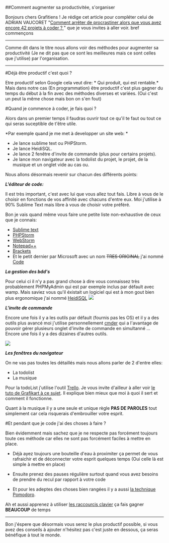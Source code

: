 ##Comment augmenter sa productivitée, s'organiser

Bonjours chers Grafitiens !
Je rédige cet article pour compléter celui de ADRIAN VAUCORET "[Comment arrêter de procrastiner alors que vous avez encore 42 projets à coder ? ](http://www.grafikart.fr/blog/arreter-procrastiner)" que je vous invites à aller voir. bref commençons

---

Comme dit dans le titre nous allons voir des méthodes pour augmenter sa productivité (Je ne dit pas que ce sont les meilleures mais ce sont celles que j'utilise) par l'organisation.

---

#Déjà être productif c'est quoi ?

Etre productif selon Google cela veut dire: * Qui produit, qui est rentable.*
Mais dans notre cas (En programmation) être productif c'est plus gagner du temps du début à la fin avec des méthodes diverses et variées. (Oui c'est un peut la même chose mais bon on s'en fout)


#Quand je commence à coder, je fais quoi ?

Alors dans un premier temps il faudras ouvrir tout ce qu'il te faut ou tout ce qui seras suceptible de t'être utile. 

*Par exemple quand je me met à developper un site web: *

- Je lance sublime text ou PHPStorm.
- Je lance HeidiSQL.
- Je lance 2 fenêtre d'invite de commande (plus pour certains projets).
- Je lance mon navigateur avec la todolist du projet, le projet, de la musique et un onglet vide au cas ou.

Nous allons désormais revenir sur chacun des différents points:

__*L'éditeur de code:*__

Il est très important, c'est avec lui que vous allez tout fais. Libre à vous de le choisir en fonctions de vos affinité avec chacuns d'entre eux. Moi j'utilise à 90% Sublime Text mais libre à vous de choisir votre préféré.

Bon je vais quand même vous faire une petite liste non-exhaustive de ceux que je connais:

- [Sublime text](http://www.sublimetext.com/)
- [PHPStorm](https://www.jetbrains.com/phpstorm/)
- [WebStorm](https://www.jetbrains.com/webstorm/)
- [Notepad++](http://notepad-plus-plus.org/fr)
- [Brackets](http://brackets.io/)
- Et le petit dernier par Microsoft avec un nom ~~TRES ORIGINAL~~ j'ai nommé [Code](https://code.visualstudio.com/)

__*La gestion des bdd's*__

Pour celui ci il n'y a pas grand chose à dire vous connaissez très probablement PHPMyAdmin qui est par exemple inclus par défault avec wamp. Mais saviez vous qu'il éxistait un logiciel qui est à mon gout bien plus ergonomique j'ai nommé [HeidiSQL](http://www.heidisql.com/)
![](http://Grafikart.fr/uploads/users/38292/2015/05/HeidiSQL.png)

__*L'invite de commande*__

Encore une fois il y a les outils par défault (fournis pas les OS) et il y a des outils plus avancé moi j'utilise personnellement [cmder](http://gooseberrycreative.com/cmder/) qui a l'avantage de pouvoir gérer plusieurs onglet d'invite de commande en simultanné ... Encore une fois il y a des dizaines d'autres outils.

![](http://gooseberrycreative.com/cmder/img/main.jpg)

__*Les fenêtres du navigateur*__

On ne vas pas toutes les détaillés mais nous allons parler de 2 d'entre elles: 

- La todolist
- La musique

Pour la todoList j'utilise l'outil [Trello](https://trello.com/). Je vous invite d'ailleur à aller voir [le tuto de Grafikart à ce sujet](http://www.grafikart.fr/tutoriels/divers/trello-577). Il explique bien mieux que moi à quoi il sert et comment il fonctionne.

Quant à la musique il y a une seule et unique règle __PAS DE PAROLES__ tout simplement car cela risquerais d'embrouiller votre esprit.

#Et pendant que je code j'ai des choses à faire ?

Bien évidemment mais sachez que je ne respecte pas forcément toujours toute ces méthode car elles ne sont pas forcément faciles à mettre en place.

- Déjà ayez toujours une bouteille d'eau à proximiter ça permet de vous rafraichir et de déconnecter votre esprit quelques temps (Oui celle là est simple à mettre en place)

- Ensuite prenez des pauses régulière surtout quand vous avez besoins de prendre du recul par rapport à votre code

- Et pour les adeptes des choses bien rangées il y a aussi [la technique Pomodoro](http://pomodorotechnique.com/).

Ah et aussi apprenez à utiliser [les raccourcis clavier](https://gist.github.com/spyl94/3963465) ça fais gagner __BEAUCOUP__ de temps

---

Bon j'éspere que désormais vous serez le plus productif possible, si vous avez des conseils à ajouter n'hésitez pas c'est juste en dessous, ça seras bénéfique à tout le monde.
